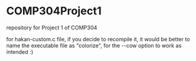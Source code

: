 # COMP304Project1
repository for Project 1 of COMP304

for hakan-custom.c file, if you decide to recompile it, it would be better to name the executable file as "colorize", for the --cow option to work as intended :)

